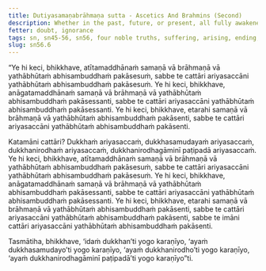 ```yaml
---
title: Dutiyasamaṇabrāhmaṇa sutta - Ascetics And Brahmins (Second)
description: Whether in the past, future, or present, all fully awakened to things as they truly are do so by fully awakening to the Four Noble Truths and making them known.
fetter: doubt, ignorance
tags: sn, sn45-56, sn56, four noble truths, suffering, arising, ending, way of practice, path
slug: sn56.6
---
```


“Ye hi keci, bhikkhave, atītamaddhānaṁ samaṇā vā brāhmaṇā vā yathābhūtaṁ abhisambuddhaṁ pakāsesuṁ, sabbe te cattāri ariyasaccāni yathābhūtaṁ abhisambuddhaṁ pakāsesuṁ. Ye hi keci, bhikkhave, anāgatamaddhānaṁ samaṇā vā brāhmaṇā vā yathābhūtaṁ abhisambuddhaṁ pakāsessanti, sabbe te cattāri ariyasaccāni yathābhūtaṁ abhisambuddhaṁ pakāsessanti. Ye hi keci, bhikkhave, etarahi samaṇā vā brāhmaṇā vā yathābhūtaṁ abhisambuddhaṁ pakāsenti, sabbe te cattāri ariyasaccāni yathābhūtaṁ abhisambuddhaṁ pakāsenti.

Katamāni cattāri? Dukkhaṁ ariyasaccaṁ, dukkhasamudayaṁ ariyasaccaṁ, dukkhanirodhaṁ ariyasaccaṁ, dukkhanirodhagāminī paṭipadā ariyasaccaṁ. Ye hi keci, bhikkhave, atītamaddhānaṁ samaṇā vā brāhmaṇā vā yathābhūtaṁ abhisambuddhaṁ pakāsesuṁ, sabbe te cattāri ariyasaccāni yathābhūtaṁ abhisambuddhaṁ pakāsesuṁ. Ye hi keci, bhikkhave, anāgatamaddhānaṁ samaṇā vā brāhmaṇā vā yathābhūtaṁ abhisambuddhaṁ pakāsessanti, sabbe te cattāri ariyasaccāni yathābhūtaṁ abhisambuddhaṁ pakāsessanti. Ye hi keci, bhikkhave, etarahi samaṇā vā brāhmaṇā vā yathābhūtaṁ abhisambuddhaṁ pakāsenti, sabbe te cattāri ariyasaccāni yathābhūtaṁ abhisambuddhaṁ pakāsenti, sabbe te imāni cattāri ariyasaccāni yathābhūtaṁ abhisambuddhaṁ pakāsenti.

Tasmātiha, bhikkhave, ‘idaṁ dukkhan’ti yogo karaṇīyo,
‘ayaṁ dukkhasamudayo’ti yogo karaṇīyo,
‘ayaṁ dukkhanirodho’ti yogo karaṇīyo,
‘ayaṁ dukkhanirodhagāminī paṭipadā’ti yogo karaṇīyo”ti.
